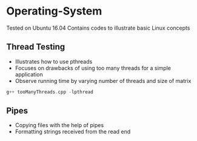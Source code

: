 # Operating-System
Tested on Ubuntu 16.04
Contains codes to illustrate basic Linux concepts

## Thread Testing
* Illustrates how to use pthreads
* Focuses on drawbacks of using too many threads for a simple application
* Observe running time by varying number of threads and size of matrix

```c++
g++ tooManyThreads.cpp -lpthread
```

## Pipes
* Copying files with the help of pipes
* Formatting strings received from the read end
